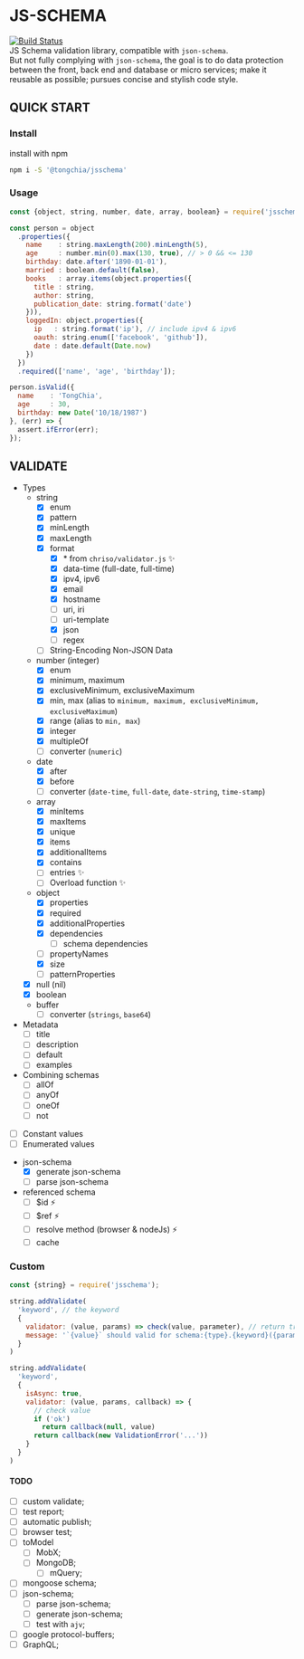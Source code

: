 JS-SCHEMA
=========
[![Build Status](https://travis-ci.org/TongChia/js-schema.svg?branch=master)](https://travis-ci.org/TongChia/js-schema)  
JS Schema validation library, compatible with `json-schema`.  
But not fully complying with `json-schema`,
the goal is to do data protection between the front, back end and database or micro services;
make it reusable as possible;
pursues concise and stylish code style.


QUICK START
-----------

### Install
install with npm
```bash
npm i -S '@tongchia/jsschema'
```

### Usage
```js
const {object, string, number, date, array, boolean} = require('jsschema');

const person = object
  .properties({
    name    : string.maxLength(200).minLength(5),
    age     : number.min(0).max(130, true), // > 0 && <= 130
    birthday: date.after('1890-01-01'),
    married : boolean.default(false),
    books   : array.items(object.properties({
      title : string,
      author: string,
      publication_date: string.format('date')
    })),
    loggedIn: object.properties({
      ip   : string.format('ip'), // include ipv4 & ipv6
      oauth: string.enum(['facebook', 'github']),
      date : date.default(Date.now)
    })
  })
  .required(['name', 'age', 'birthday']);

person.isValid({
  name    : 'TongChia',
  age     : 30,
  birthday: new Date('10/18/1987')
}, (err) => {
  assert.ifError(err);
});
```

VALIDATE
---

- Types
  - string
    - [x] enum
    - [x] pattern
    - [x] minLength
    - [x] maxLength
    - [x] format
      - [x] \* from `chriso/validator.js` ✨
      - [x] data-time (full-date, full-time)
      - [x] ipv4, ipv6
      - [x] email
      - [x] hostname
      - [ ] uri, iri 
      - [ ] uri-template
      - [x] json
      - [ ] regex
    - [ ] String-Encoding Non-JSON Data
  - number (integer)
    - [x] enum
    - [x] minimum, maximum
    - [x] exclusiveMinimum, exclusiveMaximum
    - [x] min, max (alias to `minimum, maximum, exclusiveMinimum, exclusiveMaximum`)
    - [x] range (alias to `min, max`)
    - [x] integer
    - [x] multipleOf
    - [ ] converter (`numeric`)
  - date
    - [x] after
    - [x] before
    - [ ] converter (`date-time`, `full-date`, `date-string`, `time-stamp`)
  - array
    - [x] minItems
    - [x] maxItems
    - [x] unique
    - [x] items
    - [x] additionalItems
    - [x] contains
    - [ ] entries ✨
    - [ ] Overload function ✨
  - object
    - [x] properties
    - [x] required
    - [x] additionalProperties
    - [x] dependencies
      - [ ] schema dependencies
    - [ ] propertyNames
    - [x] size
    - [ ] patternProperties
  - [x] null (nil)
  - [x] boolean
  - buffer
    - [ ] converter (`strings`, `base64`)
- Metadata
  - [ ] title
  - [ ] description
  - [ ] default
  - [ ] examples
- Combining schemas
  - [ ] allOf
  - [ ] anyOf
  - [ ] oneOf
  - [ ] not
- [ ] Constant values
- [ ] Enumerated values
- json-schema
  - [x] generate json-schema
  - [ ] parse json-schema
- referenced schema
  - [ ] $id ⚡️
  - [ ] $ref ⚡️
  - [ ] resolve method (browser & nodeJs) ⚡️
  - [ ] cache

### Custom
```javascript
const {string} = require('jsschema');

string.addValidate(
  'keyword', // the keyword
  {
    validator: (value, params) => check(value, parameter), // return true/false;
    message: '`{value}` should valid for schema:{type}.{keyword}({params})',
  }
)

string.addValidate(
  'keyword',
  {
    isAsync: true,
    validator: (value, params, callback) => {
      // check value
      if ('ok')
        return callback(null, value)
      return callback(new ValidationError('...'))
    }
  }
)
```

#### TODO
- [ ] custom validate;
- [ ] test report;
- [ ] automatic publish;
- [ ] browser test;
- [ ] toModel
  - [ ] MobX;
  - [ ] MongoDB;
    - [ ] mQuery;
- [ ] mongoose schema;
- [ ] json-schema;
  - [ ] parse json-schema;
  - [ ] generate json-schema;
  - [ ] test with `ajv`;
- [ ] google protocol-buffers;
- [ ] GraphQL;
